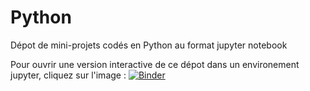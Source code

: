 # Python
Dépot de mini-projets codés en Python au format jupyter notebook

Pour ouvrir une version interactive de ce dépot dans un environement jupyter, cliquez sur l'image : [![Binder](https://mybinder.org/badge.svg)](https://mybinder.org/v2/gh/ECaMorlaix-ISN-1718/Python/master)
